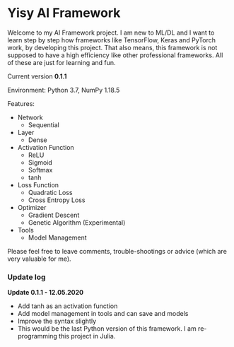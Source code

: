 # Yisy AI Framework



Welcome to my AI Framework project. I am new to ML/DL and I want to learn step by step how frameworks like TensorFlow, Keras and PyTorch work, by developing this project. That also means, this framework is not supposed to have a high efficiency like other professional frameworks. All of these are just for learning and fun. 



Current version **0.1.1** 

Environment: Python 3.7, NumPy 1.18.5 

Features: 


- Network
  - Sequential
- Layer
  - Dense
- Activation Function
  - ReLU
  - Sigmoid
  - Softmax
  - tanh
- Loss Function
  - Quadratic Loss
  - Cross Entropy Loss
- Optimizer
  - Gradient Descent
  - Genetic Algorithm (Experimental)
- Tools
  - Model Management

Please feel free to leave comments, trouble-shootings or advice (which are very valuable for me). 

### Update log
**Update 0.1.1 - 12.05.2020**
- Add tanh as an activation function
- Add model management in tools and can save and models
- Improve the syntax slightly
- This would be the last Python version of this framework. I am re-programming this project in Julia. 
